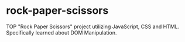 # rock-paper-scissors
TOP "Rock Paper Scissors" project utilizing JavaScript, CSS and HTML. Specifically learned about DOM Manipulation.
